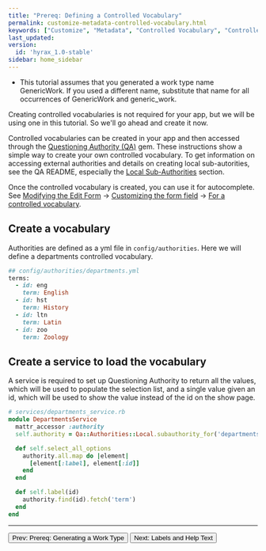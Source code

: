 ```yaml
---
title: "Prereq: Defining a Controlled Vocabulary"
permalink: customize-metadata-controlled-vocabulary.html
keywords: ["Customize", "Metadata", "Controlled Vocabulary", "Controlled Vocabularies", "Tutorial"]
last_updated:
version:
  id: 'hyrax_1.0-stable'
sidebar: home_sidebar
---
```


<ul class='info'><li>This tutorial assumes that you generated a work type name GenericWork.  If you used a different name, substitute that name for all occurrences of GenericWork and generic_work.</li></ul>

Creating controlled vocabularies is not required for your app, but we will be using one in this tutorial.  So we'll go ahead and create it now.

Controlled vocabularies can be created in your app and then accessed through the [Questioning Authority (QA)](https://github.com/samvera/questioning_authority) gem.  These instructions show a simple way to create your own controlled vocabulary.  To get information on accessing external authorities and details on creating local sub-autorities, see the QA README, especially the [Local Sub-Authorities](https://github.com/samvera/questioning_authority#local-sub-authorities) section.

Once the controlled vocabulary is created, you can use it for autocomplete.  See [Modifying the Edit Form]() -> [Customizing the form field](customize-metadata-edit-form.html#customizing-the-form-field) -> [For a controlled vocabulary](customize-metadata-edit-form.html#for-a-controlled-vocabulary-required).

## Create a vocabulary

Authorities are defined as a yml file in `config/authorities`.  Here we will define a departments controlled vocabulary.

```ruby
## config/authorities/departments.yml
terms:
  - id: eng
    term: English
  - id: hst
    term: History
  - id: ltn
    term: Latin
  - id: zoo
    term: Zoology
```

## Create a service to load the vocabulary

A service is required to set up Questioning Authority to return all the values, which will be used to populate the selection list, and a single value given an id, which will be used to show the value instead of the id on the show page.

```ruby
# services/departments_service.rb
module DepartmentsService
  mattr_accessor :authority
  self.authority = Qa::Authorities::Local.subauthority_for('departments')

  def self.select_all_options
    authority.all.map do |element|
      [element[:label], element[:id]]
    end
  end

  def self.label(id)
    authority.find(id).fetch('term')
  end
end
```

---

<p><a href="customize-metadata-generate-work-type.html"><button type="button" class="btn btn-primary">Prev: Prereq: Generating a Work Type</button></a>  <a href="customize-metadata-labels.html"><button type="button" class="btn btn-primary">Next: Labels and Help Text</button></a></p>
